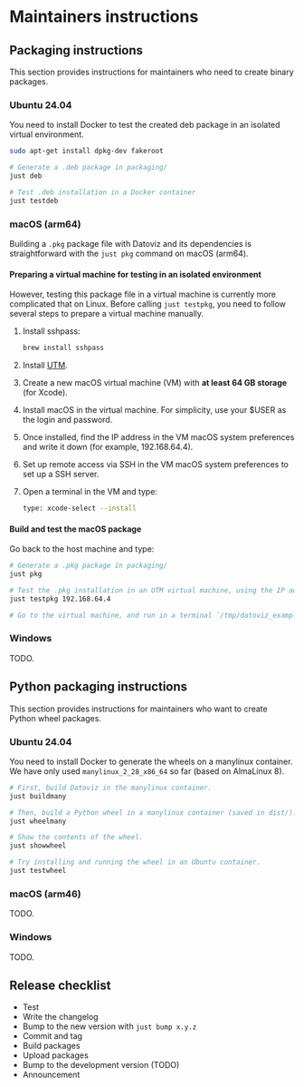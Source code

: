# Maintainers instructions

## Packaging instructions

This section provides instructions for maintainers who need to create binary packages.

### Ubuntu 24.04

You need to install Docker to test the created deb package in an isolated virtual environment.

```bash
sudo apt-get install dpkg-dev fakeroot

# Generate a .deb package in packaging/
just deb

# Test .deb installation in a Docker container
just testdeb
```

### macOS (arm64)

Building a `.pkg` package file with Datoviz and its dependencies is straightforward with the `just pkg` command on macOS (arm64).

#### Preparing a virtual machine for testing in an isolated environment

However, testing this package file in a virtual machine is currently more complicated that on Linux.
Before calling `just testpkg`, you need to follow several steps to prepare a virtual machine manually.

1.  Install sshpass:

    ```bash
    brew install sshpass
    ```

2. Install [UTM](https://mac.getutm.app/).
3. Create a new macOS virtual machine (VM) with **at least 64 GB storage** (for Xcode).
4. Install macOS in the virtual machine. For simplicity, use your $USER as the login and password.
5. Once installed, find the IP address in the VM macOS system preferences and write it down (for example, 192.168.64.4).
6. Set up remote access via SSH in the VM macOS system preferences to set up a SSH server.
7. Open a terminal in the VM and type:

    ```bash
    type: xcode-select --install
    ```

#### Build and test the macOS package

Go back to the host machine and type:

```bash
# Generate a .pkg package in packaging/
just pkg

# Test the .pkg installation in an UTM virtual machine, using the IP address you wrote down earlier.
just testpkg 192.168.64.4

# Go to the virtual machine, and run in a terminal `/tmp/datoviz_example/example_scatter`.
```


### Windows

TODO.


<!-- PYTHON PACKAGING -->

## Python packaging instructions

This section provides instructions for maintainers who want to create Python wheel packages.

### Ubuntu 24.04

You need to install Docker to generate the wheels on a manylinux container. We have only used `manylinux_2_28_x86_64` so far (based on AlmaLinux 8).

```bash
# First, build Datoviz in the manylinux container.
just buildmany

# Then, build a Python wheel in a manylinux container (saved in dist/).
just wheelmany

# Show the contents of the wheel.
just showwheel

# Try installing and running the wheel in an Ubuntu container.
just testwheel
```

### macOS (arm46)

TODO.


### Windows

TODO.



## Release checklist

* Test
* Write the changelog
* Bump to the new version with `just bump x.y.z`
* Commit and tag
* Build packages
* Upload packages
* Bump to the development version (TODO)
* Announcement
